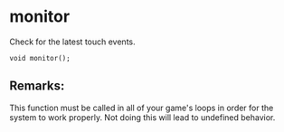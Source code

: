 # monitor
Check for the latest touch events.

`void monitor();`

## Remarks:
This function must be called in all of your game's loops in order for the system to work properly. Not doing this will lead to undefined behavior.
